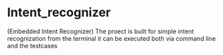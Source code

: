 # Intent_recognizer
(Embedded Intent Recognizer)  The proect is built for simple intent recognization from the terminal  it can be executed both via command line and the testcases 
